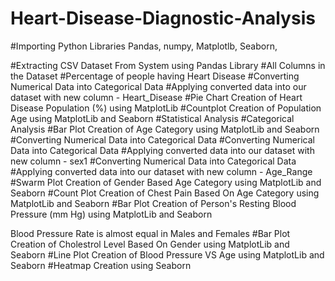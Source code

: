 # Heart-Disease-Diagnostic-Analysis
#Importing Python Libraries
Pandas,
numpy,
Matplotlb,
Seaborn,

#Extracting CSV Dataset From System using Pandas Library
#All Columns in the Dataset
#Percentage of people having Heart Disease
#Converting Numerical Data into Categorical Data
#Applying converted data into our dataset with new column - Heart_Disease
#Pie Chart Creation of Heart Disease Population (%) using MatplotLib
#Countplot Creation of Population Age using MatplotLib and Seaborn
#Statistical Analysis
#Categorical Analysis
#Bar Plot Creation of Age Category using MatplotLib and Seaborn
#Converting Numerical Data into Categorical Data
#Converting Numerical Data into Categorical Data
#Applying converted data into our dataset with new column - sex1
#Converting Numerical Data into Categorical Data
#Applying converted data into our dataset with new column - Age_Range
#Swarm Plot Creation of Gender Based Age Category using MatplotLib and Seaborn
#Count Plot Creation of Chest Pain Based On Age Category using MatplotLib and Seaborn
#Bar Plot Creation of Person's Resting Blood Pressure (mm Hg) using MatplotLib and Seaborn

Blood Pressure Rate is almost equal in Males and Females
#Bar Plot Creation of Cholestrol Level Based On Gender using MatplotLib and Seaborn
#Line Plot Creation of Blood Pressure VS Age using MatplotLib and Seaborn
#Heatmap Creation using Seaborn
